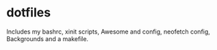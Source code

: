 # dotfiles
Includes my bashrc, xinit scripts, Awesome and config, neofetch config, Backgrounds and a makefile.
